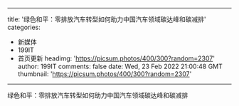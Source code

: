 
---
title: '绿色和平：零排放汽车转型如何助力中国汽车领域碳达峰和碳减排'
categories: 
 - 新媒体
 - 199IT
 - 首页更新
headimg: 'https://picsum.photos/400/300?random=2307'
author: 199IT
comments: false
date: Wed, 23 Feb 2022 21:00:48 GMT
thumbnail: 'https://picsum.photos/400/300?random=2307'
---

<div>   
绿色和平：零排放汽车转型如何助力中国汽车领域碳达峰和碳减排  
</div>
            